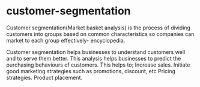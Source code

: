# customer-segmentation
Customer segmentation(Market basket analysis) is the process of dividing customers into groups based on common characteristics so companies can market to each group effectively- encyclopedia.

Customer segmentation helps businesses to understand customers well and to serve them better. This analysis helps businesses to predict the purchasing behaviours of customers. This helps to;
Increase sales.
Initiate good marketing strategies such as promotions, discount, etc
Pricing strategies.
Product placement.
